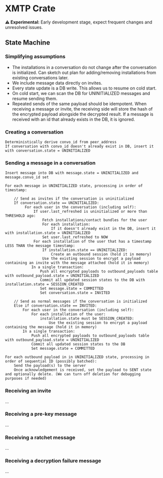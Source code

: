 # XMTP Crate

**⚠️ Experimental:** Early development stage, expect frequent changes and unresolved issues.

## State Machine

### Simplifying assumptions

- The installations in a conversation do not change after the conversation is initialized. Can sketch out plan for adding/removing installations from existing conversations later.
- We include message data directly on invites.
- Every state update is a DB write. This allows us to resume on cold start.
- On cold start, we can scan the DB for UNINITIALIZED messages and resume sending them.
- Repeated sends of the same payload should be idempotent. When receiving a message or invite, the receiving side will store the hash of the encrypted payload alongside the decrypted result. If a message is received with an id that already exists in the DB, it is ignored.

### Creating a conversation

```
Deterministically derive convo_id from peer_address
If conversation with convo_id doesn't already exist in DB, insert it with conversation.state = UNINITIALIZED
```

### Sending a message in a conversation

```
Insert message into DB with message.state = UNINITIALIZED and message.convo_id set

For each message in UNINITIALIZED state, processing in order of timestamp:

    // Send as invites if the conversation is uninitialized
    If conversation.state == UNINITIALIZED:
         For each user in the conversation (including self):
             If user.last_refreshed is uninitialized or more than THRESHOLD ago:
                 Fetch installations/contact bundles for the user
                 For each installation:
                     If it doesn't already exist in the DB, insert it with installation.state = UNINITIALIZED
                 Set user.last_refreshed to NOW
             For each installation of the user that has a timestamp LESS THAN the message timestamp:
                 If installation.state == UNINITIALIZED:
                     Create an outbound session (hold it in memory)
                 Use the existing session to encrypt a payload containing an invite with the message attached (hold it in memory)
            In a single transaction:
                Push all encrypted payloads to outbound_payloads table with outbound_payload.state = UNINITIALIZED
                Commit all updated session states to the DB with installation.state = SESSION_CREATED
                Set message.state = COMMITTED
                Set conversation.state = INVITED

    // Send as normal messages if the conversation is initialized
    Else if conversation.state == INVITED:
        For each user in the conversation (including self):
            For each installation of the user:
                installation.state must be SESSION_CREATED:
                    Use the existing session to encrypt a payload containing the message (hold it in memory)
        In a single transaction:
            Push all encrypted payloads to outbound_payloads table with outbound_payload.state = UNINITIALIZED
            Commit all updated session states to the DB
            Set message.state = COMMITTED

For each outbound payload in in UNINITIALIZED state, processing in order of sequential ID (possibly batched):
    Send the payload(s) to the server
    Once acknowledgement is received, set the payload to SENT state and optionally delete. (We can turn off deletion for debugging purposes if needed)
```

### Receiving an invite

...

### Receiving a pre-key message

...

### Receiving a ratchet message

...

### Receiving a decryption failure message

...
